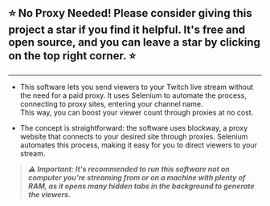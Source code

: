## ⭐ No Proxy Needed! Please consider giving this project a star if you find it helpful. It's free and open source, and you can leave a star by clicking on the top right corner. ⭐
---
* This software lets you send viewers to your Twitch live stream without the need for a paid proxy. It uses Selenium to automate the process, connecting to proxy sites, entering your channel name. <br>This way, you can boost your viewer count through proxies at no cost.

* The concept is straightforward: the software uses blockway, a proxy website that connects to your desired site through proxies. Selenium automates this process, making it easy for you to direct viewers to your stream.

> ***⚠️ Important: It's recommended to run this software not on computer you’re streaming from or on a machine with plenty of RAM, as it opens many hidden tabs in the background to generate the viewers.***
